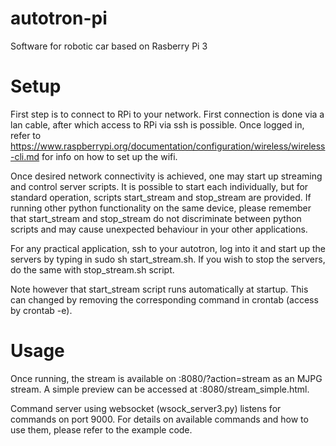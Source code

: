 # autotron-pi
Software for robotic car based on Rasberry Pi 3

# Setup

First step is to connect to RPi to your network. First connection is done via a lan cable, after which access to RPi via ssh is possible. Once logged in, refer to https://www.raspberrypi.org/documentation/configuration/wireless/wireless-cli.md for info on how to set up the wifi.

Once desired network connectivity is achieved, one may start up streaming and control server scripts. It is possible to start each individually, but for standard operation, scripts start_stream and stop_stream are provided. If running other python functionality on the same device, please remember that start_stream and stop_stream do not discriminate between python scripts and may cause unexpected behaviour in your other applications.

For any practical application, ssh to your autotron, log into it and start up the servers by typing in sudo sh start_stream.sh. If you wish to stop the servers, do the same with stop_stream.sh script.

Note however that start_stream script runs automatically at startup. This can changed by removing the corresponding command in crontab (access by crontab -e).

# Usage

Once running, the stream is available on :8080/?action=stream as an MJPG stream. A simple preview can be accessed at :8080/stream_simple.html.

Command server using websocket (wsock_server3.py) listens for commands on port 9000. For details on available commands and how to use them, please refer to the example code.
